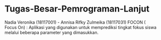 # Tugas-Besar-Pemrograman-Lanjut
Nadia Veronika (18117001) - Annisa Rifky Zulmeika (18117031)
FOCON ( Focus On) : Aplikasi yang digunakan untuk memprediksi tingkat fokus siswa melalui beberapa parameter yang dimasukkan.
